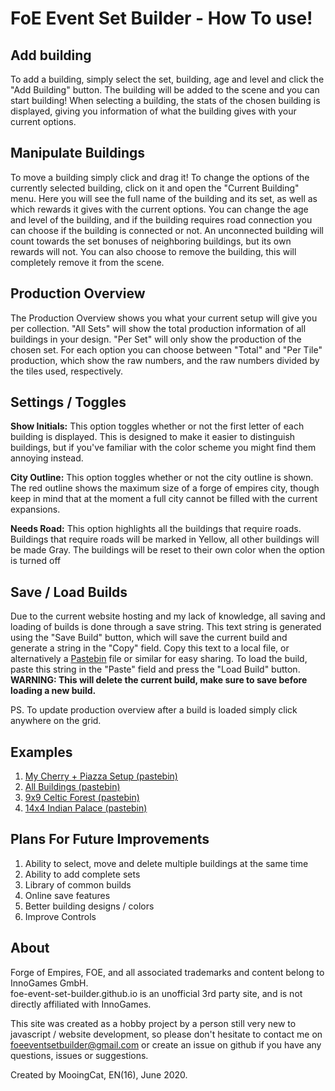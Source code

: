 # FoE Event Set Builder - How To use!

## Add building

To add a building, simply select the set, building, age and level and click the "Add Building" button. The building will be added to the scene and you can start building! When selecting a building, the stats of the chosen building is displayed, giving you information of what the building gives with your current options.

## Manipulate Buildings

To move a building simply click and drag it! To change the options of the currently selected building, click on it and open the "Current Building" menu. Here you will see the full name of the building and its set, as well as which rewards it gives with the current options. You can change the age and level of the building, and if the building requires road connection you can choose if the building is connected or not. An unconnected building will count towards the set bonuses of neighboring buildings, but its own rewards will not. You can also choose to remove the building, this will completely remove it from the scene.  

## Production Overview
The Production Overview shows you what your current setup will give you per collection. "All Sets" will show the total production information of all buildings in your design. "Per Set" will only show the production of the chosen set. For each option you can choose between "Total" and "Per Tile" production, which show the raw numbers, and the raw numbers divided by the tiles used, respectively. 

## Settings / Toggles
**Show Initials:** This option toggles whether or not the first letter of each building is displayed. This is designed to make it easier to distinguish buildings, but if you've familiar with the color scheme you might find them annoying instead. 

**City Outline:** This option toggles whether or not the city outline is shown. The red outline shows the maximum size of a forge of empires city, though keep in mind that at the moment a full city cannot be filled with the current expansions. 

**Needs Road:** This option highlights all the buildings that require roads. Buildings that require roads will be marked in Yellow, all other buildings will be made Gray. The buildings will be reset to their own color when the option is turned off

## Save / Load Builds
Due to the current website hosting and my lack of knowledge, all saving and loading of builds is done through a save string. This text string is generated using the "Save Build" button, which will save the current build and generate a string in the "Copy" field. Copy this text to a local file, or alternatively a [Pastebin](https://pastebin.com/) file or similar for easy sharing. To load the build, paste this string in the "Paste" field and press the "Load Build" button. **WARNING: This will delete the current build, make sure to save before loading a new build.**

PS. To update production overview after a build is loaded simply click anywhere on the grid.

## Examples
1. [My Cherry + Piazza Setup (pastebin)](https://pastebin.com/QELLj4Q1)
2. [All Buildings (pastebin)](https://pastebin.com/aA7ZHCCL)
3. [9x9 Celtic Forest (pastebin)](https://pastebin.com/tEevZWty)
4. [14x4 Indian Palace (pastebin)](https://pastebin.com/B1zPEd7e)

## Plans For Future Improvements
1. Ability to select, move and delete multiple buildings at the same time
2. Ability to add complete sets
3. Library of common builds
4. Online save features
5. Better building designs / colors
6. Improve Controls

## About
Forge of Empires, FOE, and all associated trademarks and content belong to InnoGames GmbH.  
foe-event-set-builder.github.io is an unofficial 3rd party site, and is not directly affiliated with InnoGames.  
  
This site was created as a hobby project by a person still very new to javascript / website development, so please don't hesitate to contact me on foeeventsetbuilder@gmail.com or create an issue on github if you have any questions, issues or suggestions.

Created by MooingCat, EN(16), June 2020. 
